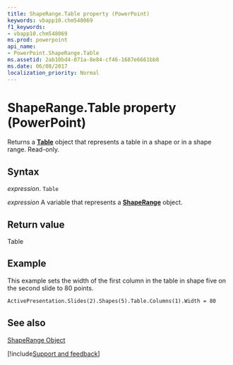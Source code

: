 ```yaml
---
title: ShapeRange.Table property (PowerPoint)
keywords: vbapp10.chm548069
f1_keywords:
- vbapp10.chm548069
ms.prod: powerpoint
api_name:
- PowerPoint.ShapeRange.Table
ms.assetid: 2ab10bd4-071a-8e84-cf46-1687e6661bb8
ms.date: 06/08/2017
localization_priority: Normal
---
```



# ShapeRange.Table property (PowerPoint)

Returns a  **[Table](PowerPoint.Table.md)** object that represents a table in a shape or in a shape range. Read-only.


## Syntax

_expression_. `Table`

 _expression_ A variable that represents a **[ShapeRange](PowerPoint.ShapeRange.md)** object.


## Return value

Table


## Example

This example sets the width of the first column in the table in shape five on the second slide to 80 points.


```vb
ActivePresentation.Slides(2).Shapes(5).Table.Columns(1).Width = 80
```


## See also


[ShapeRange Object](PowerPoint.ShapeRange.md)

[!include[Support and feedback](~/includes/feedback-boilerplate.md)]